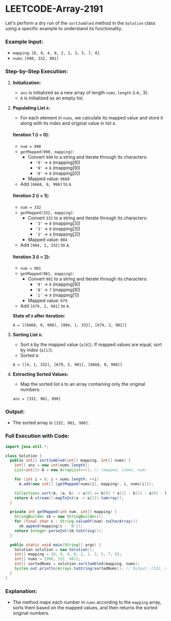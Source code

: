 # LEETCODE-Array-2191
Let's perform a dry run of the `sortJumbled` method in the `Solution` class using a specific example to understand its functionality.

### Example Input:
- `mapping`: `[8, 9, 4, 0, 2, 1, 3, 5, 7, 6]`
- `nums`: `[990, 332, 981]`

### Step-by-Step Execution:

1. **Initialization:**
   - `ans` is initialized as a new array of length `nums.length` (i.e., 3).
   - `A` is initialized as an empty list.

2. **Populating List `A`:**
   - For each element in `nums`, we calculate its mapped value and store it along with its index and original value in list `A`.

   #### Iteration 1 (i = 0):
   - `num = 990`
   - `getMapped(990, mapping)`:
     - Convert `990` to a string and iterate through its characters:
       - `'9'` → `6` (mapping[9])
       - `'9'` → `6` (mapping[9])
       - `'0'` → `8` (mapping[0])
     - Mapped value: `6668`
   - Add `[6668, 0, 990]` to `A`.

   #### Iteration 2 (i = 1):
   - `num = 332`
   - `getMapped(332, mapping)`:
     - Convert `332` to a string and iterate through its characters:
       - `'3'` → `0` (mapping[3])
       - `'3'` → `0` (mapping[3])
       - `'2'` → `4` (mapping[2])
     - Mapped value: `004`
   - Add `[004, 1, 332]` to `A`.

   #### Iteration 3 (i = 2):
   - `num = 981`
   - `getMapped(981, mapping)`:
     - Convert `981` to a string and iterate through its characters:
       - `'9'` → `6` (mapping[9])
       - `'8'` → `7` (mapping[8])
       - `'1'` → `9` (mapping[1])
     - Mapped value: `679`
   - Add `[679, 2, 981]` to `A`.

   **State of `A` after iteration:**
   ```
   A = [[6668, 0, 990], [004, 1, 332], [679, 2, 981]]
   ```

3. **Sorting List `A`:**
   - Sort `A` by the mapped value (`a[0]`). If mapped values are equal, sort by index (`a[1]`).
   - Sorted `A`:
   ```
   A = [[4, 1, 332], [679, 2, 981], [6668, 0, 990]]
   ```

4. **Extracting Sorted Values:**
   - Map the sorted list `A` to an array containing only the original numbers:
   ```
   ans = [332, 981, 990]
   ```

### Output:
- The sorted array is `[332, 981, 990]`.

### Full Execution with Code:
```java
import java.util.*;

class Solution {
  public int[] sortJumbled(int[] mapping, int[] nums) {
    int[] ans = new int[nums.length];
    List<int[]> A = new ArrayList<>(); // (mapped, index, num)

    for (int i = 0; i < nums.length; ++i)
      A.add(new int[] {getMapped(nums[i], mapping), i, nums[i]});

    Collections.sort(A, (a, b) -> a[0] == b[0] ? a[1] - b[1] : a[0] - b[0]);
    return A.stream().mapToInt(a -> a[2]).toArray();
  }

  private int getMapped(int num, int[] mapping) {
    StringBuilder sb = new StringBuilder();
    for (final char c : String.valueOf(num).toCharArray())
      sb.append(mapping[c - '0']);
    return Integer.parseInt(sb.toString());
  }

  public static void main(String[] args) {
    Solution solution = new Solution();
    int[] mapping = {8, 9, 4, 0, 2, 1, 3, 5, 7, 6};
    int[] nums = {990, 332, 981};
    int[] sortedNums = solution.sortJumbled(mapping, nums);
    System.out.println(Arrays.toString(sortedNums)); // Output: [332, 981, 990]
  }
}
```

### Explanation:
- The method maps each number in `nums` according to the `mapping` array, sorts them based on the mapped values, and then returns the sorted original numbers.
